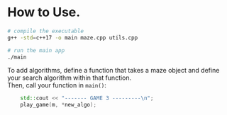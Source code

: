 # How to Use.  

```bash
# compile the executable
g++ -std=c++17 -o main maze.cpp utils.cpp

# run the main app
./main
```

To add algorithms, define a function that takes a maze object and define your search algorithm within that function.  
Then, call your function in `main()`:
```cpp
    std::cout << "------- GAME 3 ---------\n"; 
    play_game(m, *new_algo);
```